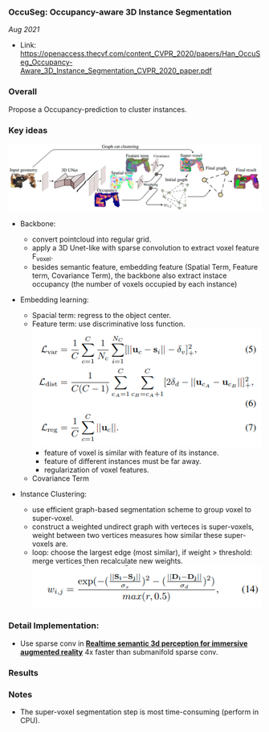 ### OccuSeg: Occupancy-aware 3D Instance Segmentation

_Aug 2021_

- Link: https://openaccess.thecvf.com/content_CVPR_2020/papers/Han_OccuSeg_Occupancy-Aware_3D_Instance_Segmentation_CVPR_2020_paper.pdf

### Overall

Propose a Occupancy-prediction to cluster instances.

### Key ideas
![](images/occuseg_arch.png?raw=true)

- Backbone: 
    * convert pointcloud into regular grid.
    * apply a 3D Unet-like with sparse convolution to extract voxel feature F<sub>voxel</sub>.
    * besides semantic feature, embedding feature (Spatial Term, Feature term, Covariance Term), the backbone also extract instace occupancy (the number of voxels
occupied by each instance)

- Embedding learning: 

    * Spacial term: regress to the object center.
    * Feature term: use discriminative loss function.
        ![](images/occuseg_discri.png?raw=true)
        * feature of voxel is similar with feature of its instance.
        * feature of different instances must be far away.
        * regularization of voxel features.
    * Covariance Term

- Instance Clustering:
    * use efficient graph-based segmentation scheme to group voxel to super-voxel.
    * construct a weighted undirect graph with verteces is super-voxels, weight between two vertices measures how similar these super-voxels are.
    * loop: choose the largest edge (most similar), if weight > threshold: merge vertices then recalculate new weights.
    ![](images/occuseg_weightgraph.png?raw=true)



### Detail Implementation:

- Use sparse conv in [**Realtime semantic 3d perception for immersive augmented reality**](https://conferences.computer.org/vr-tvcg/2020/content/TVCG/assets/pdfs/tvcg-fang-2973477-x.pdf) 4x faster than submanifold sparse conv.

### Results


### Notes

- The super-voxel segmentation step is most time-consuming (perform in CPU).